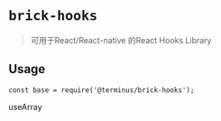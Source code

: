# `brick-hooks`

> 可用于React/React-native 的React Hooks Library

## Usage

```
const base = require('@terminus/brick-hooks');
```

useArray
